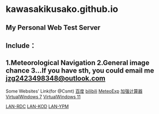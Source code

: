 # kawasakikusako.github.io
My Personal Web Test Server  
-
Include：
-
  1.Meteorological Navigation
  2.General image chance
  3...If you have sth, you could email me
jzg2423498348@outlook.com
-
Some Websites' Link(for @Csmt)
[百度](https://www.baidu.com)
[bilibili](https://www.bilibili.com)
[MeteoExp](https://kawasakikusako.github.io/GeneralWebEngine/explorer_files/meteo_exp/MeteoExplorer.html)
[加强计算器](http://tools-vue.zuoyebang.com/static/hy/tools-vue/calculator.html)
[VirtualWindows 7](https://win7simu.visnalize.com)
[VirtualWindows 11](https://win11.blueedge.me/)

[LAN-RDC](http://192.168.10.4:11000)
[LAN-KOD](http://192.168.10.4:8095)
[LAN-YPM](http://192.168.10.4:35861)
